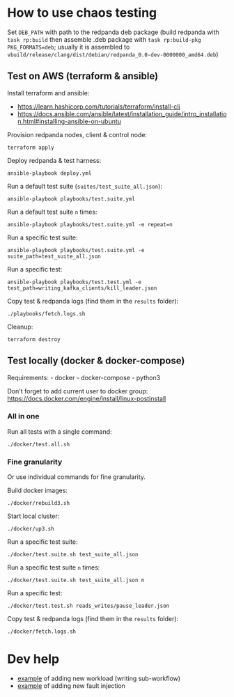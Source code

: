 # How to use chaos testing

Set `DEB_PATH` with path to the redpanda deb package (build redpanda with `task rp:build` then assemble .deb package with `task rp:build-pkg PKG_FORMATS=deb`; usually it is assembled to `vbuild/release/clang/dist/debian/redpanda_0.0-dev-0000000_amd64.deb`)

## Test on AWS (terraform & ansible)

Install terraform and ansible:

  - https://learn.hashicorp.com/tutorials/terraform/install-cli
  - https://docs.ansible.com/ansible/latest/installation_guide/intro_installation.html#installing-ansible-on-ubuntu

Provision redpanda nodes, client & control node:

    terraform apply

Deploy redpanda & test harness:

    ansible-playbook deploy.yml

Run a default test suite (`suites/test_suite_all.json`):

    ansible-playbook playbooks/test.suite.yml

Run a default test suite `n` times:

    ansible-playbook playbooks/test.suite.yml -e repeat=n

Run a specific test suite:

    ansible-playbook playbooks/test.suite.yml -e suite_path=test_suite_all.json

Run a specific test:

    ansible-playbook playbooks/test.test.yml -e test_path=writing_kafka_clients/kill_leader.json

Copy test & redpanda logs (find them in the `results` folder):

    ./playbooks/fetch.logs.sh

Cleanup:

    terraform destroy

## Test locally (docker & docker-compose)

Requirements:
    - docker
    - docker-compose
    - python3

Don't forget to add current user to docker group: https://docs.docker.com/engine/install/linux-postinstall

### All in one

Run all tests with a single command:

    ./docker/test.all.sh

### Fine granularity

Or use individual commands for fine granularity.

Build docker images:

    ./docker/rebuild3.sh

Start local cluster:

    ./docker/up3.sh

Run a specific test suite:

    ./docker/test.suite.sh test_suite_all.json

Run a specific test suite `n` times:

    ./docker/test.suite.sh test_suite_all.json n

Run a specific test:

    ./docker/test.test.sh reads_writes/pause_leader.json

Copy test & redpanda logs (find them in the `results` folder):

    ./docker/fetch.logs.sh

# Dev help

 - [example](https://github.com/vectorizedio/chaos/pull/1) of adding new workload (writing sub-workflow)
 - [example](https://github.com/vectorizedio/chaos/pull/1) of adding new fault injection